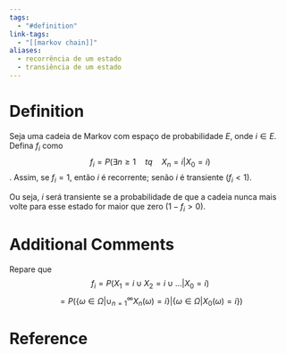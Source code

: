 ```yaml
---
tags:
  - "#definition"
link-tags:
  - "[[markov chain]]"
aliases:
  - recorrência de um estado
  - transiência de um estado
---
```

# Definition 
Seja uma cadeia de Markov com espaço de probabilidade $E$, onde $i \in E$. Defina $f_i$ como $$f_i = P(\exists n \geq 1 \quad tq \quad X_n = i | X_0 = i)$$. Assim, se $f_i = 1$, então $i$ é recorrente; senão $i$ é transiente ($f_i < 1$).

Ou seja, $i$ será transiente se a probabilidade de que a cadeia nunca mais volte para esse estado for maior que zero ($1 - f_i > 0$).

# Additional Comments
Repare que $$f_i = P(X_1 = i \cup X_2 = i \cup \dots | X_0 = i)$$ $$= P(\{\omega \in \Omega | \cup_{n=1}^{\infty}X_n(\omega) = i\} | \{\omega \in \Omega |X_0(\omega) = i\})$$

# Reference




